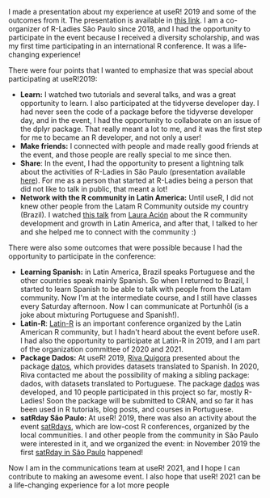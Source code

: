 I made a presentation about my experience at useR! 2019 and some of the outcomes from it. The presentation is available in [this link](https://beatrizmilz.github.io/slidesR/R-Ladies_and_useR_meetup/). I am a co-organizer of R-Ladies São Paulo since 2018, and I had the opportunity to participate in the event because I received a diversity scholarship, and was my first time participating in an international R conference. It was a life-changing experience!

There were four points that I wanted to emphasize that was special about participating at useR!2019:

- **Learn:** I watched two tutorials and several talks, and was a great opportunity to learn. I also participated at the tidyverse developer day. I had never seen the code of a package before the tidyverse developer day, and in the event, I had the opportunity to collaborate on an issue of the dplyr package. That really meant a lot to me, and it was the first step for me to became an R developer, and not only a user! 
- **Make friends:** I connected with people and made really good friends at the event, and those people are really special to me since then.
- **Share**: In the event, I had the opportunity to present a lightning talk about the activities of R-Ladies in São Paulo (presentation available [here](https://beatrizmilz.github.io/useR2019/#1)). For me as a person that started at R-Ladies being a person that did not like to talk in public, that meant a lot!
- **Network with the R community in Latin America:** Until useR, I did not knew other people from the Latam R Community outside my country (Brazil). I watched [this talk](https://www.youtube.com/watch?v=RMR0vye6Kms) from [Laura Ación](https://twitter.com/_lacion_) about the R community development and growth in Latin America, and after that, I talked to her and she helped me to connect with the community :)

There were also some outcomes that were possible because I had the opportunity to participate in the conference:

- **Learning Spanish:** in Latin America, Brazil speaks Portuguese and the other countries speak mainly Spanish. So when I returned to Brazil, I started to learn Spanish to be able to talk with people from the Latam community. Now I'm at the intermediate course, and I still have classes every Saturday afternoon. Now I can communicate at Portunhõl (is a joke about mixturing Portuguese and Spanish!).
- **Latin-R**: [Latin-R](https://latin-r.com/) is an important conference organized by the Latin American R community, but I hadn't heard about the event before useR. I had also the opportunity to participate at Latin-R in 2019, and I am part of the organization committee of 2020 and 2021. 
- **Package Dados:** At useR! 2019, [Riva Quigora](https://twitter.com/rivaquiroga) presented about the package [datos](https://cienciadedatos.github.io/datos/), which provides datasets translated to Spanish. In 2020, Riva contacted me about the possibility of making a sibling package: dados, with datasets translated to Portuguese.  The package [dados](https://cienciadedatos.github.io/dados/) was developed, and 10 people participated in this project so far, mostly R-Ladies! Soon the package will be submitted to CRAN, and so far it has been used in R tutorials, blog posts, and courses in Portuguese.
- **satRday São Paulo:** At useR! 2019, there was also an activity about the event [satRdays](https://satrdays.org/), which are low-cost R conferences, organized by the local communities. I and other people from the community in São Paulo were interested in it, and we organized the event: in November 2019 the first [satRday in São Paulo](https://saopaulo2019.satrdays.org/) happened! 

Now I am in the communications team at useR! 2021, and I hope I can contribute to making an awesome event. I also hope that useR! 2021 can be a life-changing experience for a lot more people
